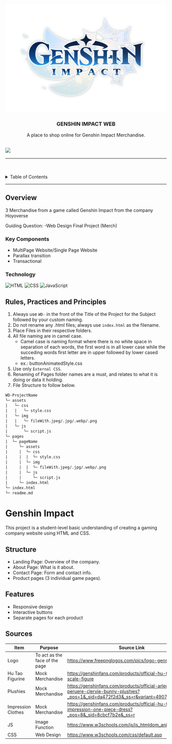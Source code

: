 <div align="center">
  <a href="https://github.com/ErinNight">
  <!-- TODO: If you want to add logo or banner you can add it here -->
    <img src="/Assets/img/Logo-Genshin.png" alt="LOGO" width="AUTO" height="AUTO">
  </a>
<!-- TODO: Change Title to the name of the title of your Project -->
  <h3 align="center">GENSHIN IMPACT WEB</h3>
</div>
<!-- TODO: Make a short description -->
<div align="center">
A place to shop online for Genshin Impact Merchandise.
</div>

<br />

<!-- TODO: Change the zyx-0314 into your github username  -->
<!-- TODO: Change the WD-Template-Project into the same name of your folder -->
![](https://visit-counter.vercel.app/counter.png?page=RuthArabelle/WD-CLOTHING-WEBSITE-FINAL-TD21)

---

<br />
<br />

<!-- TODO: If you want to add more layers for your readme -->
<details>
  <summary>Table of Contents</summary>
  <ol>
    <li>
      <a href="#overview">Overview</a>
      <ol>
        <li>
          <a href="#key-components">Key Components</a>
        </li>
        <li>
          <a href="#technology">Technology</a>
        </li>
      </ol>
    </li>
    <li>
      <a href="#rule,-practices-and-principles">Rules, Practices and Principles</a>
    </li>
    <li>
      <a href="#resources">Resources</a>
    </li>
  </ol>
</details>

---

## Overview

<!-- TODO: To be changed -->
<!-- The following are just sample -->
3 Merchandise from a game called Genshin Impact from the company Hoyoverse

Guiding Question:
-Web Design Final Project (Merch)

### Key Components
<!-- TODO: List of Key Components -->
<!-- The following are just sample -->
- MultiPage Website/Single Page Website
- Parallax transition
- Transactional

### Technology
<!-- TODO: List of Technology Used -->
![HTML](https://img.shields.io/badge/HTML-E34F26?style=for-the-badge&logo=html5&logoColor=white)
![CSS](https://img.shields.io/badge/CSS-1572B6?style=for-the-badge&logo=css3&logoColor=white)
![JavaScript](https://img.shields.io/badge/JavaScript-F7DF1E?style=for-the-badge&logo=javascript&logoColor=white)

## Rules, Practices and Principles
1. Always use `WD-` in the front of the Title of the Project for the Subject followed by your custom naming.
2. Do not rename any .html files; always use `index.html` as the filename.
3. Place Files in their respective folders.
4. All file naming are in camel case.
   - Camel case is naming format where there is no white space in separation of each words, the first word is in all lower case while the succeding words first letter are in upper followed by lower cased letters.
   - ex.: buttonAnimatedStyle.css
5. Use only `External CSS`.
6. Renaming of Pages folder names are a must, and relates to what it is doing or data it holding.
7. File Structure to follow below.

```
WD-ProjectName
└─ assets
|   └─ css
|   |   └─ style.css
|   └─ img
|   |   └─ fileWith.jpeg/.jpg/.webp/.png
|   └─ js
|       └─ script.js
└─ pages
|  └─ pageName
|     └─ assets
|     |  └─ css
|     |  |  └─ style.css
|     |  └─ img
|     |  |  └─ fileWith.jpeg/.jpg/.webp/.png
|     |  └─ js
|     |     └─ script.js
|     └─ index.html
└─ index.html
└─ readme.md
```

# Genshin Impact

This project is a student-level basic understanding of creating a gaming company website using HTML and CSS.

## Structure
- Landing Page: Overview of the company.
- About Page: What is it about.
- Contact Page: Form and contact info.
- Product pages (3 individual game pages).

## Features
- Responsive design
- Interactive buttons
- Separate pages for each product

## Sources
|Item|Purpose|Source Link|
|-|-|-|
|Logo|To act as the face of the page|https://www.freepnglogos.com/pics/logo-genshin-impact|
|Hu Tao Figurine|Mock Merchandise|https://genshinfans.com/products/official-hu-tao-1-7-scale-figure
|Plushies|Mock Merchandise|https://genshinfans.com/products/official-arlecchino-peruere-clervie-bunny-plushies?_pos=1&_sid=da472f2d3&_ss=r&variant=49076804026664
|Impression Clothes|Mock Merchandise|https://genshinfans.com/products/official-hu-tao-impression-one-piece-dress?_pos=8&_sid=8cbcf7b2e&_ss=r|
|JS|Image Function|https://www.w3schools.com/js/js_htmldom_animate.asp|
|CSS|Web Design|https://www.w3schools.com/css/default.asp|
